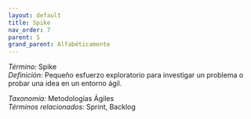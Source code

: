 ```yaml
---
layout: default
title: Spike
nav_order: 7
parent: S
grand_parent: Alfabéticamente
---
```


*Término:* Spike  
*Definición:* Pequeño esfuerzo exploratorio para investigar un problema o probar una idea en un entorno ágil.

*Taxonomía:* Metodologías Ágiles  
*Términos relacionados:* Sprint, Backlog
